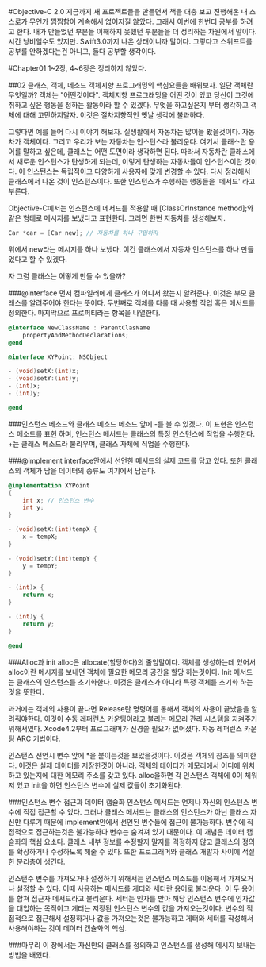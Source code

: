 #Objective-C 2.0
지금까지 새 프로젝트들을 만들면서 책을 대충 보고 진행해온 내 스스로가 무언가 찜찜함이 계속해서 없어지질 않았다. 그래서 이번에 한번더 공부를 하려고 한다. 내가 만들었던 부분들 이해하지 못했던 부분들을 더 정리하는 차원에서 말이다. 시간 낭비일수도 있지만. Swift3.0까지 나온 상태이니까 말이다. 그렇다고 스위프트를 공부를 안하겠다는건 아니고, 둘다 공부할 생각이다. 

#Chapter01
1~2장, 4~6장은 정리하지 않았다.

##02 클래스, 객체, 메소드 
객체지향 프로그래밍의 핵심요들을 배워보자. 일단 객체란 무엇일까? 객체는 "어떤것이다". 객체지향 프로그래밍을 어떤 것이 있고 당신이 그것에 취하고 싶은 행동을 정하는 활동이라 할 수 있겠다. 무엇을 하고싶은지 부터 생각하고 객체에 대해 고민하지말자. 이것은 절차지향적인 옛날 생각에 불과하다.

그렇다면 예를 들어 다시 이야기 해보자. 실생활에서 자동차는 많이들 봤을것이다. 자동차가 객체이다. 그리고 우리가 보는 자동차는 인스턴스라 불리운다. 여기서 클래스란 용어를 말하고 싶은데, 클래스는 어떤 도면이라 생각하면 된다. 따라서 자동차란 클래스에서 새로운 인스턴스가 탄생하게 되는데, 이렇게 탄생하는 자동차들이 인스턴스이란 것이다. 이 인스턴스는 독립적이고 다양하게 사용자에 맞게 변경할 수 있다. 다시 정리해서 클래스에서 나온 것이 인스턴스이다. 또한 인스턴스가 수행하는 행동들을 '메서드' 라고 부른다.

Objective-C에서는 인스턴스에 메서드를 적용할 때 [ClassOrInstance method];와 같은 형태로 메시지를 보냈다고 표현한다.
그러면 한번 자동차를 생성해보자.

```Objective-C
Car *car = [Car new]; // 자동차를 하나 구입하자
```

위에서 new라는 메시지를 하나 보냈다. 이건 클래스에서 자동차 인스턴스를 하나 만들었다고 할 수 있겠다. 

자 그럼 클래스는 어떻게 만들 수 있을까?

###@interface
먼저 컴파일러에게 클래스가 어디서 왔는지 알려준다. 이것은 부모 클래스를 알려주어야 한다는 뜻이다. 두번째로 객체를 다룰 때 사용할 작업 혹은 메서드를 정의한다. 마지막으로 프로퍼티라는 항목을 나열한다. 

```Objective-C
@interface NewClassName : ParentClasName
	propertyAndMethodDeclarations;
@end

@interface XYPoint: NSObject

- (void)setX:(int)x;
- (void)setY:(int)y;
- (int)x;
- (int)y;

@end
```

###인스턴스 메소드와 클래스 메소드
메소드 앞에 -를 볼 수 있겠다. 이 표현은 인스턴스 메소드를 표현 하며, 인스턴스 메서드는 클래스의 특정 인스턴스에 작업을 수행한다. 
+는 클래스 메소드라 불리우며, 클래스 자체에 직업을 수행한다. 

###@implement
interface안에서 선언한 메서드의 실제 코드를 담고 있다. 또한 클래스의 객체가 담을 데이터의 종류도 여기에서 담는다. 

```Objective-C
@implementation XYPoint
{
    int x; // 인스턴스 변수
    int y;
}

- (void)setX:(int)tempX {
    x = tempX;
}

- (void)setY:(int)tempY {
    y = tempY;
}

- (int)x {
    return x;
}

- (int)y {
    return y;
}

@end
```

###Alloc과 init
alloc은 allocate(할당하다)의 줄임말이다. 객체를 생성하는데 있어서 alloc이란 메시지를 보내면 객체에 필요한 메모리 공간을 할당 하는것이다. Init 메서드는 클래스의 인스턴스를 초기화한다. 이것은 클래스가 아니라 특정 객체를 초기화 하는것을 뜻한다. 

과거에는 객체의 사용이 끝나면 Release란 명령어를 통해서 객체의 사용이 끝났음을 알려줘야한다. 이것이 수동 레퍼런스 카운팅이라고 불리는 메모리 관리 시스템을 지켜주기 위해서였다. Xcode4.2부터 프로그래머가 신경쓸 필요가 없어졌다. 자동 레퍼런스 카운팅 ARC 기법이다. 

인스턴스 선언시 변수 앞에 *을 붙이는것을 보았을것이다. 이것은 객체의 참조를 의미한다. 이것은 실제 데이터를 저장한것이 아니라. 객체의 데이터가 메모리에서 어디에 위치하고 있는지에 대한 메모리 주소를 갖고 있다. alloc을하면 각 인스턴스 객체에 0이 체워저 있고 init을 하면 인스턴스 변수에 실제 값들이 초기화된다. 

###인스턴스 변수 접근과 데이터 캡슐화
인스턴스 메서드는 언제나 자신의 인스턴스 변수에 직접 접근할 수 있다. 그러나 클래스 메서드는 클래스의 인스턴스가 아닌 클래스 자신만 다루기 때문에 implement안에서 선언된 변수들에 접근이 불가능하다. 변수에 직접적으로 접근하는것은 불가능하다 변수는 숨겨져 있기 때문이다. 이 개념은 데이터 캡슐화의 핵심 요소다. 클래스 내부 정보를 수정할지 말지를 걱정하지 않고 클래스의 정의를 확장하거나 수정하도록 해줄 수 있다. 또한 프로그래머와 클래스 개발자 사이에 적절한 분리층이 생긴다.

인스턴수 변수를 가져오거나 설정하기 위해서는 인스턴스 메소드를 이용해서 가져오거나 설정할 수 있다. 이때 사용하는 메서드를 게터와 세터란 용어로 불리운다. 이 두 용어를 합쳐 접근자 메서드라고 불리운다. 세터는 인자를 받아 해당 인스턴스 변수에 인자값을 대입하는 목적이고 게터는 저장된 인스턴스 변수의 값을 가져오는것이다. 변수의 직접적으로 접근해서 설정하거나 값을 가져오는것은 불가능하고 게터와 세터를 작성해서 사용해야하는 것이 데이터 캡슐화의 핵심.

###마무리
이 장에서는 자신만의 클래스를 정의하고 인스턴스를 생성해 메시지 보내는 방법을 배웠다. 
